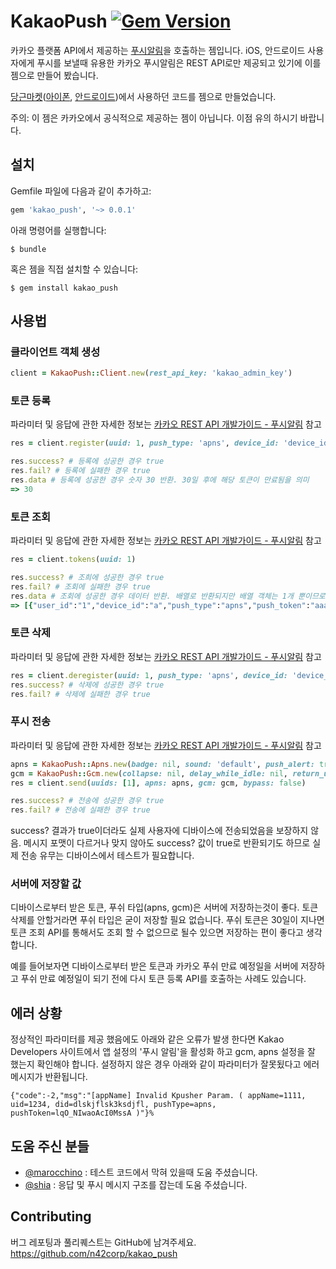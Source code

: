 # KakaoPush [![Gem Version](https://badge.fury.io/rb/kakao_push.svg)](https://badge.fury.io/rb/kakao_push)

카카오 플랫폼 API에서 제공하는 [푸시알림](https://developers.kakao.com/features/platform#푸시-알림)을 호출하는 젬입니다. iOS, 안드로이드 사용자에게 푸시를 보낼때 유용한 카카오 푸시알림은 REST API로만 제공되고 있기에 이를 젬으로 만들어 봤습니다.

[당근마켓](https://www.daangn.com/)([아이폰](https://itunes.apple.com/kr/app/pangyojangteo/id1018769995?l=ko&ls=1&mt=8), [안드로이드](https://play.google.com/store/apps/details?id=com.towneers.www))에서 사용하던 코드를 젬으로 만들었습니다.

주의: 이 젬은 카카오에서 공식적으로 제공하는 젬이 아닙니다. 이점 유의 하시기 바랍니다.

## 설치

Gemfile 파일에 다음과 같이 추가하고:

```ruby
gem 'kakao_push', '~> 0.0.1'
```

아래 명령어를 실행합니다:

    $ bundle

혹은 젬을 직접 설치할 수 있습니다:

    $ gem install kakao_push

## 사용법

### 클라이언트 객체 생성

```ruby
client = KakaoPush::Client.new(rest_api_key: 'kakao_admin_key')
```

### 토큰 등록

파라미터 및 응답에 관한 자세한 정보는 [카카오 REST API 개발가이드 - 푸시알림](https://developers.kakao.com/docs/restapi#푸시-알림) 참고

```ruby
res = client.register(uuid: 1, push_type: 'apns', device_id: 'device_id', push_token: 'push_token')

res.success? # 등록에 성공한 경우 true
res.fail? # 등록에 실패한 경우 true
res.data # 등록에 성공한 경우 숫자 30 반환. 30일 후에 해당 토큰이 만료됨을 의미
=> 30
```

### 토큰 조회

파라미터 및 응답에 관한 자세한 정보는 [카카오 REST API 개발가이드 - 푸시알림](https://developers.kakao.com/docs/restapi#푸시-알림) 참고

```ruby
res = client.tokens(uuid: 1)

res.success? # 조희에 성공한 경우 true
res.fail? # 조회에 실패한 경우 true
res.data # 조회에 성공한 경우 데이터 반환. 배열로 반환되지만 배열 객체는 1개 뿐이므로 유의
=> [{"user_id":"1","device_id":"a","push_type":"apns","push_token":"aaa","created_at":"2015-12-11T11:34:17Z","updated_at":"2015-12-11T11:34:17Z"}]
```

### 토큰 삭제

파라미터 및 응답에 관한 자세한 정보는 [카카오 REST API 개발가이드 - 푸시알림](https://developers.kakao.com/docs/restapi#푸시-알림) 참고

```ruby
res = client.deregister(uuid: 1, push_type: 'apns', device_id: 'device_id')
res.success? # 삭제에 성공한 경우 true
res.fail? # 삭제에 실패한 경우 true
```

### 푸시 전송

파라미터 및 응답에 관한 자세한 정보는 [카카오 REST API 개발가이드 - 푸시알림](https://developers.kakao.com/docs/restapi#푸시-알림) 참고

```ruby
apns = KakaoPush::Apns.new(badge: nil, sound: 'default', push_alert: true, message: nil, custom_field: nil, push_token: nil)
gcm = KakaoPush::Gcm.new(collapse: nil, delay_while_idle: nil, return_url: nil, custom_field: 'data', push_token: nil)
res = client.send(uuids: [1], apns: apns, gcm: gcm, bypass: false)

res.success? # 전송에 성공한 경우 true
res.fail? # 전송에 실패한 경우 true
```

success? 결과가 true이더라도 실제 사용자에 디바이스에 전송되었음을 보장하지 않음. 메시지 포맷이 다르거나 맞지 않아도 success? 값이 true로 반환되기도 하므로 실제 전송 유무는 디바이스에서 테스트가 필요합니다.

### 서버에 저장할 값

디바이스로부터 받은 토큰, 푸쉬 타입(apns, gcm)은 서버에 저장하는것이 좋다. 토큰 삭제를 안할거라면 푸쉬 타입은 굳이 저장할 필요 없습니다. 푸쉬 토큰은 30일이 지나면 토큰 조회 API를 통해서도 조회 할 수 없으므로 될수 있으면 저장하는 편이 좋다고 생각합니다.

예를 들어보자면 디바이스로부터 받은 토큰과 카카오 푸쉬 만료 예정일을 서버에 저장하고 푸쉬 만료 예정일이 되기 전에 다시 토큰 등록 API를 호출하는 사례도 있습니다.

## 에러 상황

정상적인 파라미터를 제공 했음에도 아래와 같은 오류가 발생 한다면 Kakao Developers 사이트에서 앱 설정의 '푸시 알림'을 활성화 하고 gcm, apns 설정을 잘 했는지 확인해야 합니다. 설정하지 않은 경우 아래와 같이 파라미터가 잘못됬다고 에러 메시지가 반환됩니다.

```
{"code":-2,"msg":"[appName] Invalid Kpusher Param. ( appName=1111, uid=1234, did=dlskjflsk3ksdjfl, pushType=apns, pushToken=lqO_NIwaoAcI0MssA )"}%
```

## 도움 주신 분들

- [@marocchino](https://github.com/marocchino) : 테스트 코드에서 막혀 있을때 도움 주셨습니다.
- [@shia](https://github.com/riseshia) : 응답 및 푸시 메시지 구조를 잡는데 도움 주셨습니다. 

## Contributing

버그 레포팅과 풀리퀘스트는 GitHub에 남겨주세요. https://github.com/n42corp/kakao_push
